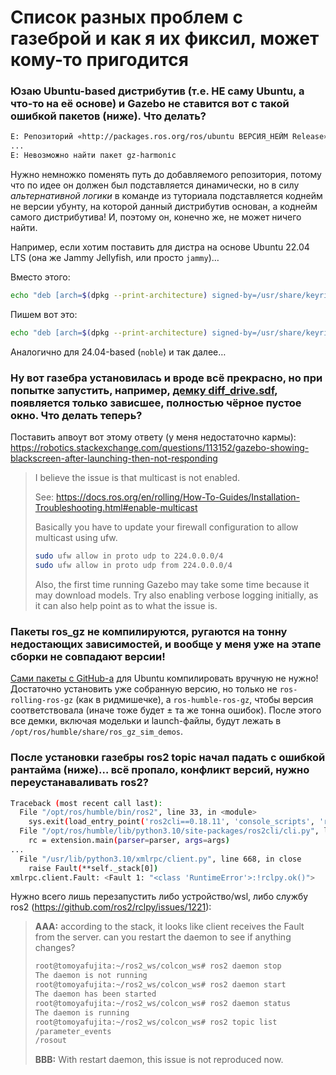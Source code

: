 # Список разных проблем с газеброй и как я их фиксил, может кому-то пригодится


### Юзаю Ubuntu-based дистрибутив (т.е. НЕ саму Ubuntu, а что-то на её основе) и Gazebo не ставится вот с такой ошибкой пакетов (ниже). Что делать?

```bash
E: Репозиторий «http://packages.ros.org/ros/ubuntu ВЕРСИЯ_НЕЙМ Release» не содержит файла Release.
...
E: Невозможно найти пакет gz-harmonіc
```

Нужно немножко поменять путь до добавляемого репозитория, потому что по идее он должен был подставляется динамически, но в силу _альтернативной логики_ в команде из туториала подставляется коднейм не версии убунту, на которой данный дистрибутив основан, а коднейм самого дистрибутива! И, поэтому он, конечно же, не может ничего найти.

Например, если хотим поставить для дистра на основе Ubuntu 22.04 LTS (она же Jammy Jellyfish, или просто `jammy`)…

Вместо этого:
```bash
echo "deb [arch=$(dpkg --print-architecture) signed-by=/usr/share/keyrings/pkgs-osrf-archive-keyring.gpg] http://packages.osrfoundation.org/gazebo/ubuntu-stable $(lsb_release -cs) main" | sudo tee /etc/apt/sources.list.d/gazebo-stable.list > /dev/null
```

Пишем вот это:
```bash
echo "deb [arch=$(dpkg --print-architecture) signed-by=/usr/share/keyrings/pkgs-osrf-archive-keyring.gpg] http://packages.osrfoundation.org/gazebo/ubuntu jammy main" | sudo tee /etc/apt/sources.list.d/gazebo-stable.list > /dev/null
```

Аналогично для 24.04-based (`noble`) и так далее…


### Ну вот газебра установилась и вроде всё прекрасно, но при попытке запустить, например, [демку diff_drive.sdf](https://github.com/gazebosim/ros_gz/tree/ros2/ros_gz_sim_demos#diff-drive), появляется только зависшее, полностью чёрное пустое окно. Что делать теперь?

Поставить апвоут вот этому ответу (у меня недостаточно кармы): https://robotics.stackexchange.com/questions/113152/gazebo-showing-blackscreen-after-launching-then-not-responding

>I believe the issue is that multicast is not enabled.
>
>See: https://docs.ros.org/en/rolling/How-To-Guides/Installation-Troubleshooting.html#enable-multicast
>
>Basically you have to update your firewall configuration to allow multicast using ufw.
>
>```bash
>sudo ufw allow in proto udp to 224.0.0.0/4
>sudo ufw allow in proto udp from 224.0.0.0/4
>```
>
>Also, the first time running Gazebo may take some time because it may download models. Try also enabling verbose logging initially, as it can also help point as to what the issue is.


### Пакеты ros_gz не компилируются, ругаются на тонну недостающих зависимостей, и вообще у меня уже на этапе сборки не совпадают версии!

[Сами пакеты с GitHub-а](https://github.com/gazebosim/ros_gz) для Ubuntu компилировать вручную не нужно! Достаточно установить уже собранную версию, но только не `ros-rolling-ros-gz` (как в ридмишечке), а `ros-humble-ros-gz`, чтобы версия соответствовала (иначе тоже будет ± та же тонна ошибок). После этого все демки, включая модельки и launch-файлы, будут лежать в `/opt/ros/humble/share/ros_gz_sim_demos`.


### После установки газебры ros2 topic начал падать с ошибкой рантайма (ниже)… всё пропало, конфликт версий, нужно переустанаваливать ros2?

```bash
Traceback (most recent call last):
  File "/opt/ros/humble/bin/ros2", line 33, in <module>
    sys.exit(load_entry_point('ros2cli==0.18.11', 'console_scripts', 'ros2')())
  File "/opt/ros/humble/lib/python3.10/site-packages/ros2cli/cli.py", line 91, in main
    rc = extension.main(parser=parser, args=args)
...
  File "/usr/lib/python3.10/xmlrpc/client.py", line 668, in close
    raise Fault(**self._stack[0])
xmlrpc.client.Fault: <Fault 1: "<class 'RuntimeError'>:!rclpy.ok()">
```

Нужно всего лишь перезапустить либо устройство/wsl, либо службу ros2 (https://github.com/ros2/rclpy/issues/1221):

>**AAA:** according to the stack, it looks like client receives the Fault from the server. can you restart the daemon to see if anything changes?
>```bash
>root@tomoyafujita:~/ros2_ws/colcon_ws# ros2 daemon stop
>The daemon is not running
>root@tomoyafujita:~/ros2_ws/colcon_ws# ros2 daemon start
>The daemon has been started
>root@tomoyafujita:~/ros2_ws/colcon_ws# ros2 daemon status
>The daemon is running
>root@tomoyafujita:~/ros2_ws/colcon_ws# ros2 topic list
>/parameter_events
>/rosout
>```
>**BBB:** With restart daemon, this issue is not reproduced now.
